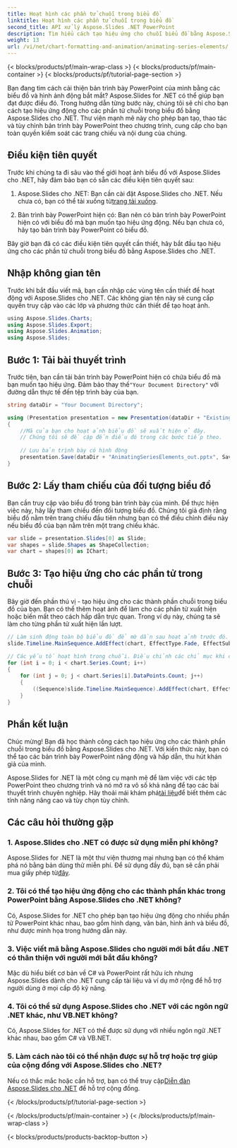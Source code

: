 ```yaml
---
title: Hoạt hình các phần tử chuỗi trong biểu đồ
linktitle: Hoạt hình các phần tử chuỗi trong biểu đồ
second_title: API xử lý Aspose.Slides .NET PowerPoint
description: Tìm hiểu cách tạo hiệu ứng cho chuỗi biểu đồ bằng Aspose.Slides cho .NET. Tạo bài thuyết trình hấp dẫn với hình ảnh động. Hướng dẫn chuyên môn với các ví dụ về mã.
weight: 13
url: /vi/net/chart-formatting-and-animation/animating-series-elements/
---
```


{< blocks/products/pf/main-wrap-class >}
{< blocks/products/pf/main-container >}
{< blocks/products/pf/tutorial-page-section >}


Bạn đang tìm cách cải thiện bản trình bày PowerPoint của mình bằng các biểu đồ và hình ảnh động bắt mắt? Aspose.Slides for .NET có thể giúp bạn đạt được điều đó. Trong hướng dẫn từng bước này, chúng tôi sẽ chỉ cho bạn cách tạo hiệu ứng động cho các phần tử chuỗi trong biểu đồ bằng Aspose.Slides cho .NET. Thư viện mạnh mẽ này cho phép bạn tạo, thao tác và tùy chỉnh bản trình bày PowerPoint theo chương trình, cung cấp cho bạn toàn quyền kiểm soát các trang chiếu và nội dung của chúng.

## Điều kiện tiên quyết

Trước khi chúng ta đi sâu vào thế giới hoạt ảnh biểu đồ với Aspose.Slides cho .NET, hãy đảm bảo bạn có sẵn các điều kiện tiên quyết sau:

1.  Aspose.Slides cho .NET: Bạn cần cài đặt Aspose.Slides cho .NET. Nếu chưa có, bạn có thể tải xuống từ[trang tải xuống](https://releases.aspose.com/slides/net/).

2. Bản trình bày PowerPoint hiện có: Bạn nên có bản trình bày PowerPoint hiện có với biểu đồ mà bạn muốn tạo hiệu ứng động. Nếu bạn chưa có, hãy tạo bản trình bày PowerPoint có biểu đồ.

Bây giờ bạn đã có các điều kiện tiên quyết cần thiết, hãy bắt đầu tạo hiệu ứng cho các phần tử chuỗi trong biểu đồ bằng Aspose.Slides cho .NET.

## Nhập không gian tên

Trước khi bắt đầu viết mã, bạn cần nhập các vùng tên cần thiết để hoạt động với Aspose.Slides cho .NET. Các không gian tên này sẽ cung cấp quyền truy cập vào các lớp và phương thức cần thiết để tạo hoạt ảnh.

```csharp
﻿using Aspose.Slides.Charts;
using Aspose.Slides.Export;
using Aspose.Slides.Animation;
using Aspose.Slides;
```

## Bước 1: Tải bài thuyết trình

 Trước tiên, bạn cần tải bản trình bày PowerPoint hiện có chứa biểu đồ mà bạn muốn tạo hiệu ứng. Đảm bảo thay thế`"Your Document Directory"` với đường dẫn thực tế đến tệp trình bày của bạn.

```csharp
string dataDir = "Your Document Directory";

using (Presentation presentation = new Presentation(dataDir + "ExistingChart.pptx"))
{
    //Mã của bạn cho hoạt ảnh biểu đồ sẽ xuất hiện ở đây.
    // Chúng tôi sẽ đề cập đến điều đó trong các bước tiếp theo.
    
    // Lưu bản trình bày có hình động
    presentation.Save(dataDir + "AnimatingSeriesElements_out.pptx", SaveFormat.Pptx);
}
```

## Bước 2: Lấy tham chiếu của đối tượng biểu đồ

Bạn cần truy cập vào biểu đồ trong bản trình bày của mình. Để thực hiện việc này, hãy lấy tham chiếu đến đối tượng biểu đồ. Chúng tôi giả định rằng biểu đồ nằm trên trang chiếu đầu tiên nhưng bạn có thể điều chỉnh điều này nếu biểu đồ của bạn nằm trên một trang chiếu khác.

```csharp
var slide = presentation.Slides[0] as Slide;
var shapes = slide.Shapes as ShapeCollection;
var chart = shapes[0] as IChart;
```

## Bước 3: Tạo hiệu ứng cho các phần tử trong chuỗi

Bây giờ đến phần thú vị - tạo hiệu ứng cho các thành phần chuỗi trong biểu đồ của bạn. Bạn có thể thêm hoạt ảnh để làm cho các phần tử xuất hiện hoặc biến mất theo cách hấp dẫn trực quan. Trong ví dụ này, chúng ta sẽ làm cho từng phần tử xuất hiện lần lượt.

```csharp
// Làm sinh động toàn bộ biểu đồ để mờ dần sau hoạt ảnh trước đó.
slide.Timeline.MainSequence.AddEffect(chart, EffectType.Fade, EffectSubtype.None, EffectTriggerType.AfterPrevious);

// Các yếu tố hoạt hình trong chuỗi. Điều chỉnh các chỉ mục khi cần thiết.
for (int i = 0; i < chart.Series.Count; i++)
{
    for (int j = 0; j < chart.Series[i].DataPoints.Count; j++)
    {
        ((Sequence)slide.Timeline.MainSequence).AddEffect(chart, EffectChartMinorGroupingType.ByElementInSeries, i, j, EffectType.Appear, EffectSubtype.None, EffectTriggerType.AfterPrevious);
    }
}
```

## Phần kết luận

Chúc mừng! Bạn đã học thành công cách tạo hiệu ứng cho các thành phần chuỗi trong biểu đồ bằng Aspose.Slides cho .NET. Với kiến thức này, bạn có thể tạo các bản trình bày PowerPoint năng động và hấp dẫn, thu hút khán giả của mình.

 Aspose.Slides for .NET là một công cụ mạnh mẽ để làm việc với các tệp PowerPoint theo chương trình và nó mở ra vô số khả năng để tạo các bài thuyết trình chuyên nghiệp. Hãy thoải mái khám phá[tài liệu](https://reference.aspose.com/slides/net/)để biết thêm các tính năng nâng cao và tùy chọn tùy chỉnh.

## Các câu hỏi thường gặp

### 1. Aspose.Slides cho .NET có được sử dụng miễn phí không?

 Aspose.Slides for .NET là một thư viện thương mại nhưng bạn có thể khám phá nó bằng bản dùng thử miễn phí. Để sử dụng đầy đủ, bạn sẽ cần phải mua giấy phép từ[đây](https://purchase.aspose.com/buy).

### 2. Tôi có thể tạo hiệu ứng động cho các thành phần khác trong PowerPoint bằng Aspose.Slides cho .NET không?

Có, Aspose.Slides for .NET cho phép bạn tạo hiệu ứng động cho nhiều phần tử PowerPoint khác nhau, bao gồm hình dạng, văn bản, hình ảnh và biểu đồ, như được minh họa trong hướng dẫn này.

### 3. Việc viết mã bằng Aspose.Slides cho người mới bắt đầu .NET có thân thiện với người mới bắt đầu không?

Mặc dù hiểu biết cơ bản về C# và PowerPoint rất hữu ích nhưng Aspose.Slides dành cho .NET cung cấp tài liệu và ví dụ mở rộng để hỗ trợ người dùng ở mọi cấp độ kỹ năng.

### 4. Tôi có thể sử dụng Aspose.Slides cho .NET với các ngôn ngữ .NET khác, như VB.NET không?

Có, Aspose.Slides for .NET có thể được sử dụng với nhiều ngôn ngữ .NET khác nhau, bao gồm C# và VB.NET.

### 5. Làm cách nào tôi có thể nhận được sự hỗ trợ hoặc trợ giúp của cộng đồng với Aspose.Slides cho .NET?

 Nếu có thắc mắc hoặc cần hỗ trợ, bạn có thể truy cập[Diễn đàn Aspose.Slides cho .NET](https://forum.aspose.com/) để hỗ trợ cộng đồng.

{< /blocks/products/pf/tutorial-page-section >}

{< /blocks/products/pf/main-container >}
{< /blocks/products/pf/main-wrap-class >}

{< blocks/products/products-backtop-button >}
